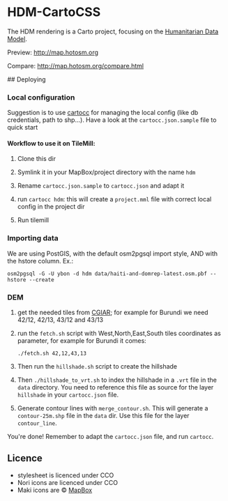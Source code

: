 # HDM-CartoCSS

The HDM rendering is a Carto project, focusing on the [Humanitarian Data Model](http://wiki.openstreetmap.org/wiki/Humanitarian_OSM_Tags).

Preview: http://map.hotosm.org

Compare: http://map.hotosm.org/compare.html

## Deploying

### Local configuration

Suggestion is to use [cartocc](https://github.com/yohanboniface/CartoCC) for managing the local config (like db credentials, path to shp...). Have a look at the `cartocc.json.sample` file to quick start

#### Workflow to use it on TileMill:

1. Clone this dir

1. Symlink it in your MapBox/project directory with the name `hdm`

1. Rename `cartocc.json.sample` to `cartocc.json` and adapt it

1. run `cartocc hdm`: this will create a `project.mml` file with correct local config in the project dir

1. Run tilemill

### Importing data

We are using PostGIS, with the default osm2pgsql import style, AND with the hstore column. Ex.:

```
osm2pgsql -G -U ybon -d hdm data/haiti-and-domrep-latest.osm.pbf --hstore --create
```

### DEM

1. get the needed tiles from [CGIAR](http://srtm.csi.cgiar.org/SELECTION/inputCoord.asp);
   for example for Burundi we need 42/12, 42/13, 43/12 and 43/13

1. run the `fetch.sh` script with West,North,East,South tiles coordinates as
   parameter, for example for Burundi it comes:

   ```./fetch.sh 42,12,43,13```

1. Then run the `hillshade.sh` script to create the hillshade

1. Then `./hillshade_to_vrt.sh` to index the hillshade in a `.vrt` file in the
   `data` directory. You need to reference this file as source for the layer
   `hillshade` in your `cartocc.json` file.

1. Generate contour lines with `merge_contour.sh`. This will generate a
   `contour-25m.shp` file in the `data` dir. Use this file for the layer
   `contour_line`.

You're done! Remember to adapt the `cartocc.json` file, and run `cartocc`.


## Licence

- stylesheet is licenced under CCO
- Nori icons are licenced under CCO
- Maki icons are © [MapBox](https://www.mapbox.com/maki/)
